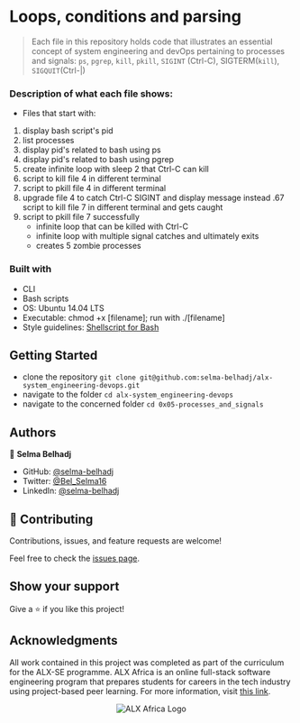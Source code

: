 # Loops, conditions and parsing
> Each file in this repository holds code that illustrates an essential concept of system engineering and devOps pertaining to processes and signals: `ps`, `pgrep`, `kill`, `pkill`, `SIGINT` (Ctrl-C), SIGTERM(`kill`), `SIGQUIT`(Ctrl-|)

### Description of what each file shows:

- Files that start with:
1. display bash script's pid
2. list processes
3. display pid's related to bash using ps
4. display pid's related to bash using pgrep
5. create infinite loop with sleep 2 that Ctrl-C can kill
6. script to kill file 4 in different terminal
7. script to pkill file 4 in different terminal
8. upgrade file 4 to catch Ctrl-C SIGINT and display message instead .67 script to kill file 7 in different terminal and gets caught
9. script to pkill file 7 successfully
   -  infinite loop that can be killed with Ctrl-C
   -  infinite loop with multiple signal catches and ultimately exits
   -  creates 5 zombie processes

### Built with
* CLI
* Bash scripts
* OS: Ubuntu 14.04 LTS
* Executable: chmod +x [filename]; run with ./[filename]
* Style guidelines: [Shellscript for Bash](https://github.com/koalaman/shellcheck)

## Getting Started

- clone the repository
`git clone git@github.com:selma-belhadj/alx-system_engineering-devops.git`
- navigate to the folder
`cd alx-system_engineering-devops`
- navigate to the concerned folder
  `cd 0x05-processes_and_signals`
## Authors

👤 **Selma Belhadj**

- GitHub: [@selma-belhadj](https://github.com/selma-belhadj)
- Twitter: [@Bel_Selma16](https://twitter.com/selma_bel_hadj)
- LinkedIn: [@selma-belhadj](https://www.linkedin.com/in/selma-belhadj/)

## 🤝 Contributing

Contributions, issues, and feature requests are welcome!

Feel free to check the [issues page](https://github.com/selma-belhadj/alx-system_engineering-devops/issues).

## Show your support

Give a ⭐️ if you like this project!

## Acknowledgments

All work contained in this project was completed as part of the curriculum for the ALX-SE programme. ALX Africa is an online full-stack software engineering program that prepares students for careers in the tech industry using project-based peer learning. For more information, visit [this link](https://www.alxafrica.com//).
<p align="center">
  <img src="http://www.alxafrica.com/wp-content/uploads/2022/01/header-logo.png"
    alt="ALX Africa Logo">
</p>
